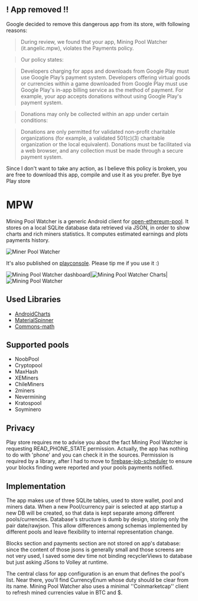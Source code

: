 

## ! App removed !!
Google decided to remove this dangerous app from its store, with following reasons:

> During review, we found that your app, Mining Pool Watcher (it.angelic.mpw), violates the Payments policy.

> Our policy states:

> Developers charging for apps and downloads from Google Play must use Google Play’s payment system.
> Developers offering virtual goods or currencies within a game downloaded from Google Play must use Google Play's in-app billing service as the method of payment.
> For example, your app accepts donations without using Google Play's payment system.

> Donations may only be collected within an app under certain conditions:

> Donations are only permitted for validated non-profit charitable organizations (for example, a validated 501(c)(3) charitable organization or the local equivalent).
> Donations must be facilitated via a web browser, and any collection must be made through a secure payment system.

Since I don't want to take any action, as I believe this policy is broken, you are free to download this app, compile and use it as you prefer. Bye bye Play store

# MPW


Mining Pool Watcher is a generic Android client for [open-ethereum-pool](https://github.com/sammy007/open-ethereum-pool).
It stores on a local SQLite database data retrieved via JSON, in order to show charts and rich miners statistics. It computes estimated earnings and plots payments history.

![Miner Pool Watcher](https://lh3.googleusercontent.com/ycsUtCMMXIM3QneCkj2lIn14w-GwfMa1dVOG_waloShgHg3g3dpVzLo5F37tmXkO3Q=w300-rw)

It's also published on [playconsole](https://play.google.com/store/apps/details?id=it.angelic.mpw). Please tip me if you use it :)

<img alt="Mining Pool Watcher dashboard"   src="https://lh3.googleusercontent.com/sajy7Pq6ze7Pklw9qkMG526e2PmOQFmd9Xsh47Jq-NfUSsx_Pb8bt3Sg1PTp_VSPJg=h310-rw" />|<img alt="Mining Pool Watcher Charts"   src="https://lh3.googleusercontent.com/pUzhj7YY9ubBHVH97oi8KKNLMQgIuTrzPDlDAoxpW7CLFGP-z3R6gOSsoB5DONyt6Js=h310-rw" />|<img alt="Mining Pool Watcher"   src="https://lh3.googleusercontent.com/mGTc3ao97hZ6V5sRKKhyqh16e92VYCksFjrBX3SbklfP8PnpsPAb_uiJf8b98KbZcw=h310-rw" />

## Used Libraries

 * [AndroidCharts](https://github.com/HackPlan/AndroidCharts)
 * [MaterialSpinner](https://github.com/ganfra/MaterialSpinner)
 * [Commons-math](https://github.com/apache/commons-math)
 
## Supported pools
 
 * NoobPool
 * Cryptopool
 * MaxHash
 * XEMiners
 * ChileMiners
 * 2miners
 * Nevermining
 * Kratospool
 * Soyminero
 
## Privacy

Play store requires me to advise you about the fact Mining Pool Watcher is requesting READ_PHONE_STATE permission. Actually, the app has nothing to do with 'phone' and you can check it in the sources. Permission is required by a library, after I had to move to [firebase-job-scheduler](https://github.com/firebase/firebase-jobdispatcher-android) to ensure your blocks finding were reported and your pools payments notified.

## Implementation 

The app makes use of three SQLite tables, used to store wallet, pool and miners data. When a new Pool/currency pair is selected at app startup a new DB will be created, so that data is kept separate among different pools/currencies. Database's structure is dumb by design, storing only the pair date/rawjson. This allow differences among schemas implemented by different pools and leave flexibility to internal representation change.

Blocks section and payments section are not stored on app's database: since the content of those jsons is generally small and those screens are not very used, I saved some dev time not binding recyclerViews to database but just asking JSons to Volley at runtime.

The central class for app configuration is an enum that defines the pool's list. Near there, you'll find CurrencyEnum whose duty should be clear from its name. Mining Pool Watcher also uses a minimal ''Coinmarketcap'' client to refresh mined currencies value in BTC and $.

